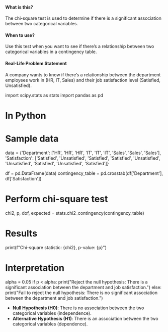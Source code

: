 #### **What is this?**

The chi-square test is used to determine if there is a significant association between two categorical variables.

#### **When to use?**

Use this test when you want to see if there’s a relationship between two categorical variables in a contingency table.

#### **Real-Life Problem Statement**

A company wants to know if there’s a relationship between the department employees work in (HR, IT, Sales) and their job satisfaction level (Satisfied, Unsatisfied).

import scipy.stats as stats
import pandas as pd

# In Python
# Sample data
data = {'Department': ['HR', 'HR', 'HR', 'IT', 'IT', 'IT', 'Sales', 'Sales', 'Sales'],
        'Satisfaction': ['Satisfied', 'Unsatisfied', 'Satisfied', 'Satisfied', 'Unsatisfied', 'Unsatisfied', 'Satisfied', 'Unsatisfied', 'Satisfied']}

df = pd.DataFrame(data)
contingency_table = pd.crosstab(df['Department'], df['Satisfaction'])

# Perform chi-square test
chi2, p, dof, expected = stats.chi2_contingency(contingency_table)

# Results
print(f"Chi-square statistic: {chi2}, p-value: {p}")

# Interpretation
alpha = 0.05
if p < alpha:
    print("Reject the null hypothesis: There is a significant association between the department and job satisfaction.")
else:
    print("Fail to reject the null hypothesis: There is no significant association between the department and job satisfaction.")


- **Null Hypothesis (H0​)**: There is no association between the two categorical variables (independence).
- **Alternative Hypothesis (H1​)**: There is an association between the two categorical variables (dependence).
